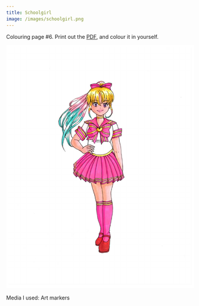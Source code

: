 ```yaml
---
title: Schoolgirl
image: /images/schoolgirl.png
---
```

Colouring page #6. Print out the [PDF], and colour it in yourself.

![png]

Media I used: Art markers

[png]: /images/schoolgirl.png
[PDF]: /images/schoolgirl.pdf
